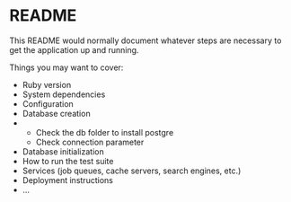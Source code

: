# README

This README would normally document whatever steps are necessary to get the
application up and running.

Things you may want to cover:

* Ruby version
* System dependencies
* Configuration
* Database creation
* - Check the db folder to install postgre
  - Check connection parameter
* Database initialization
* How to run the test suite
* Services (job queues, cache servers, search engines, etc.)
* Deployment instructions
* ...
